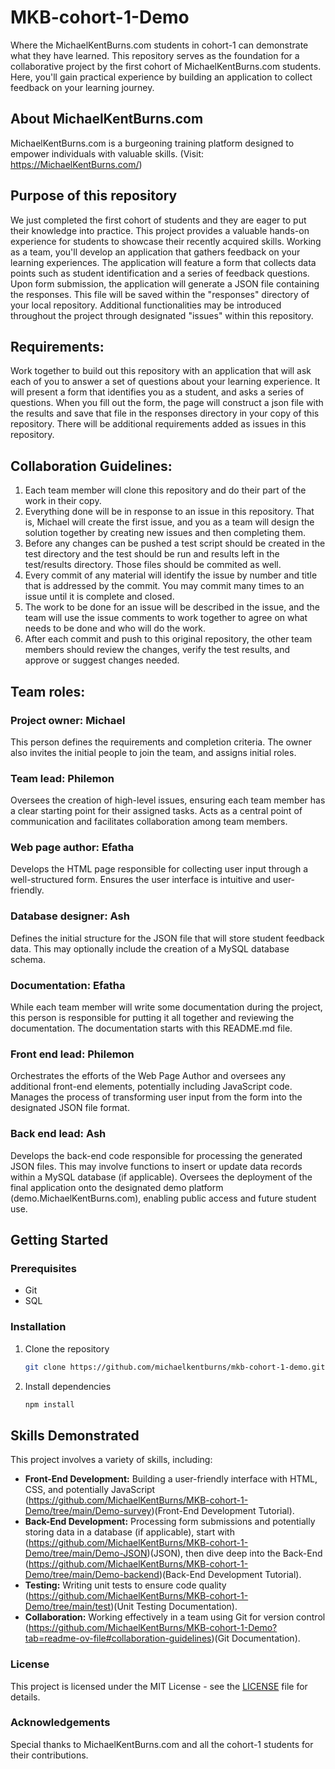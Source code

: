 # MKB-cohort-1-Demo
Where the MichaelKentBurns.com students in cohort-1 can demonstrate what they have learned.
This repository serves as the foundation for a collaborative project by the first cohort of MichaelKentBurns.com students.  Here, you'll gain practical experience by building an application to collect feedback on your learning journey.

## About MichaelKentBurns.com
MichaelKentBurns.com is a burgeoning training platform designed to empower individuals with valuable skills.  (Visit: https://MichaelKentBurns.com/)

## Purpose of this repository

We just completed the first cohort of students and they are eager to put their knowledge into practice.  This project provides a valuable hands-on experience for students to showcase their recently acquired skills.  Working as a team, you'll develop an application that gathers feedback on your learning experiences.  The application will feature a form that collects data points such as student identification and a series of feedback questions.  Upon form submission, the application will generate a JSON file containing the responses.  This file will be saved within the "responses" directory of your local repository.  Additional functionalities may be introduced throughout the project through designated "issues" within this repository.

## Requirements:

Work together to build out this repository with an application that will ask each of you to answer a set of questions about your learning experience.  It will present a form that identifies you as a student, and asks a series of questions.  When you fill out the form, the page will construct a json file with the results and save that file in the responses directory in your copy of this repository.  There will be additional requirements added as issues in this repository.  

## Collaboration Guidelines:
1. Each team member will clone this repository and do their part of the work in their copy.
2. Everything done will be in response to an issue in this repository.  That is, Michael will create the first issue, and you as a team will design the solution together by creating new issues and then completing them. 
3. Before any changes can be pushed a test script should be created in the test directory and the test should be run and results left in the test/results directory.  Those files should be commited as well.
4. Every commit of any material will identify the issue by number and title that is addressed by the commit.  You may commit many times to an issue until it is complete and closed.
5. The work to be done for an issue will be described in the issue, and the team will use the issue comments to work together to agree on what needs to be done and who will do the work.  
6. After each commit and push to this original repository, the other team members should review the changes, verify the test results, and approve or suggest changes needed.  

## Team roles:

### Project owner: Michael
This person defines the requirements and completion criteria.  The owner also invites the initial people to join the team, and assigns initial roles.
### Team lead: Philemon 
Oversees the creation of high-level issues, ensuring each team member has a clear starting point for their assigned tasks.
Acts as a central point of communication and facilitates collaboration among team members.
### Web page author: Efatha  
Develops the HTML page responsible for collecting user input through a well-structured form.
Ensures the user interface is intuitive and user-friendly.
### Database designer: Ash
Defines the initial structure for the JSON file that will store student feedback data. This may optionally include the creation of a MySQL database schema.
### Documentation: Efatha
While each team member will write some documentation during the project, this person is responsible for putting it all together and reviewing the documentation.  The documentation starts with this README.md file.
### Front end lead: Philemon
Orchestrates the efforts of the Web Page Author and oversees any additional front-end elements, potentially including JavaScript code.
Manages the process of transforming user input from the form into the designated JSON file format.
### Back end lead: Ash
Develops the back-end code responsible for processing the generated JSON files. This may involve functions to insert or update data records within a MySQL database (if applicable).
Oversees the deployment of the final application onto the designated demo platform (demo.MichaelKentBurns.com), enabling public access and future student use.

## Getting Started

### Prerequisites
- Git
- SQL

### Installation
1. Clone the repository
    ```bash
    git clone https://github.com/michaelkentburns/mkb-cohort-1-demo.git
    ```
2. Install dependencies
    ```bash
    npm install
    ```

## Skills Demonstrated

This project involves a variety of skills, including:

* **Front-End Development:** Building a user-friendly interface with HTML, CSS, and potentially JavaScript (https://github.com/MichaelKentBurns/MKB-cohort-1-Demo/tree/main/Demo-survey)(Front-End Development Tutorial).
* **Back-End Development:** Processing form submissions and potentially storing data in a database (if applicable), start with (https://github.com/MichaelKentBurns/MKB-cohort-1-Demo/tree/main/Demo-JSON)(JSON), then dive deep into the Back-End (https://github.com/MichaelKentBurns/MKB-cohort-1-Demo/tree/main/Demo-backend)(Back-End Development Tutorial).
* **Testing:** Writing unit tests to ensure code quality (https://github.com/MichaelKentBurns/MKB-cohort-1-Demo/tree/main/test)(Unit Testing Documentation).
* **Collaboration:** Working effectively in a team using Git for version control (https://github.com/MichaelKentBurns/MKB-cohort-1-Demo?tab=readme-ov-file#collaboration-guidelines)(Git Documentation).

### License
This project is licensed under the MIT License - see the [LICENSE](LICENSE) file for details.

### Acknowledgements
Special thanks to MichaelKentBurns.com and all the cohort-1 students for their contributions.
